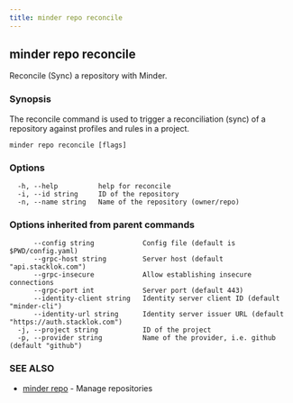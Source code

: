```yaml
---
title: minder repo reconcile
---
```

## minder repo reconcile

Reconcile (Sync) a repository with Minder.

### Synopsis

The reconcile command is used to trigger a reconciliation (sync) of a repository against
profiles and rules in a project.

```
minder repo reconcile [flags]
```

### Options

```
  -h, --help          help for reconcile
  -i, --id string     ID of the repository
  -n, --name string   Name of the repository (owner/repo)
```

### Options inherited from parent commands

```
      --config string            Config file (default is $PWD/config.yaml)
      --grpc-host string         Server host (default "api.stacklok.com")
      --grpc-insecure            Allow establishing insecure connections
      --grpc-port int            Server port (default 443)
      --identity-client string   Identity server client ID (default "minder-cli")
      --identity-url string      Identity server issuer URL (default "https://auth.stacklok.com")
  -j, --project string           ID of the project
  -p, --provider string          Name of the provider, i.e. github (default "github")
```

### SEE ALSO

* [minder repo](minder_repo.md)	 - Manage repositories

